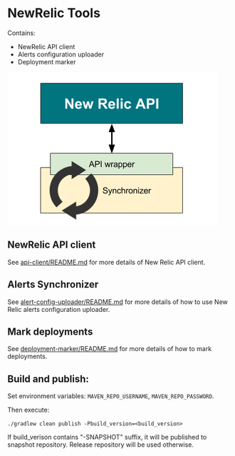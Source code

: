 # NewRelic Tools

Contains:
- NewRelic API client
- Alerts configuration uploader
- Deployment marker

![](images/new_relic_library_diagram.png)
## NewRelic API client
See [api-client/README.md](https://gitlab.tech.lastmile.com/internal-open-source/newrelic-alerts/tree/master/api-client) for more details of New Relic API client.

## Alerts Synchronizer
    
See [alert-config-uploader/README.md](https://gitlab.tech.lastmile.com/internal-open-source/newrelic-alerts/tree/master/alert-config-uploader) for more details of how to use New Relic alerts configuration uploader.

## Mark deployments

See [deployment-marker/README.md](https://gitlab.tech.lastmile.com/internal-open-source/newrelic-alerts/tree/master/deployment-marker) for more details of how to mark deployments.


## Build and publish:

Set environment variables: `MAVEN_REPO_USERNAME`, `MAVEN_REPO_PASSWORD`.

Then execute:

```
./gradlew clean publish -Pbuild_version=<build_version>
```
If build_verison contains "-SNAPSHOT" suffix, it will be published to snapshot repository. Release repository will be used otherwise.
